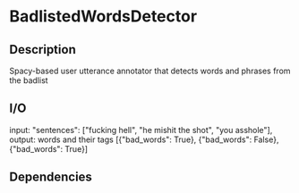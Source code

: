 # BadlistedWordsDetector

## Description
Spacy-based user utterance annotator that detects words and phrases from the badlist

## I/O
input:  "sentences": ["fucking hell", "he mishit the shot", "you asshole"],
output: words and their tags
[{"bad_words": True}, {"bad_words": False}, {"bad_words": True}]

## Dependencies
